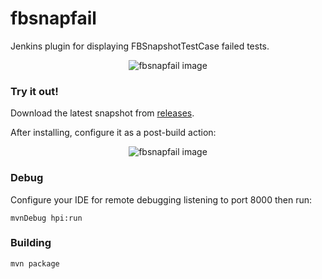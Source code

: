 # fbsnapfail

Jenkins plugin for displaying FBSnapshotTestCase failed tests.

<p align="center">
  <img src="https://dl.dropboxusercontent.com/u/12352209/GitHub/fbsnapfail.png" alt="fbsnapfail image"/>
</p>

### Try it out!

Download the latest snapshot from [releases](https://github.com/Ruenzuo/fbsnapfail/releases).

After installing, configure it as a post-build action:

<p align="center">
  <img src="https://dl.dropboxusercontent.com/u/12352209/GitHub/fbsnapfail-2.png" alt="fbsnapfail image"/>
</p>

### Debug

Configure your IDE for remote debugging listening to port 8000 then run:

```
mvnDebug hpi:run
```

### Building

```
mvn package
```
